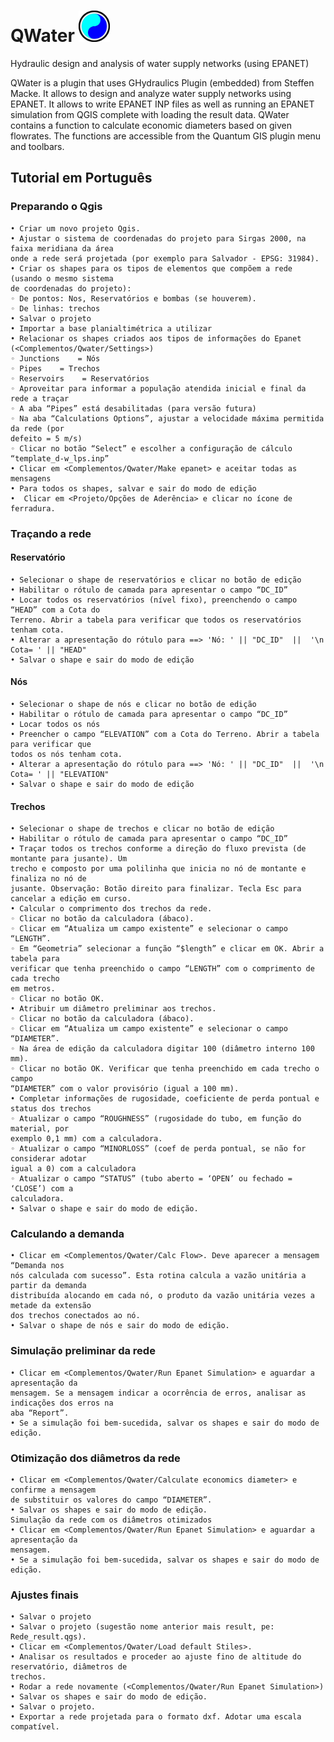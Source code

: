# QWater <img src="/images/icon.png" width="50"/> 
Hydraulic design and analysis of water supply networks (using EPANET)

QWater is a plugin that uses GHydraulics Plugin (embedded) from Steffen Macke. It allows to design and analyze water supply networks using EPANET. It allows to write EPANET INP files as well as running an EPANET simulation from QGIS complete with loading the result data. QWater contains a function to calculate economic diameters based on given flowrates. The functions are accessible from the Quantum GIS plugin menu and toolbars.


  ## Tutorial em Português

 ### Preparando o Qgis
 
    • Criar um novo projeto Qgis.
    • Ajustar o sistema de coordenadas do projeto para Sirgas 2000, na faixa meridiana da área 
    onde a rede será projetada (por exemplo para Salvador - EPSG: 31984).
    • Criar os shapes para os tipos de elementos que compõem a rede (usando o mesmo sistema 
    de coordenadas do projeto):
    ◦ De pontos: Nos, Reservatórios e bombas (se houverem). 
    ◦ De linhas: trechos
    • Salvar o projeto
    • Importar a base planialtimétrica a utilizar
    • Relacionar os shapes criados aos tipos de informações do Epanet 
    (<Complementos/Qwater/Settings>)
    ◦ Junctions    = Nós
    ◦ Pipes    = Trechos
    ◦ Reservoirs    = Reservatórios
    ◦ Aproveitar para informar a população atendida inicial e final da rede a traçar
    ◦ A aba “Pipes” está desabilitadas (para versão futura)
    ◦ Na aba “Calculations Options”, ajustar a velocidade máxima permitida da rede (por 
    defeito = 5 m/s)
    ◦ Clicar no botão “Select” e escolher a configuração de cálculo “template_d-w_lps.inp”
    • Clicar em <Complementos/Qwater/Make epanet> e aceitar todas as mensagens
    • Para todos os shapes, salvar e sair do modo de edição
    •  Clicar em <Projeto/Opções de Aderência> e clicar no ícone de ferradura.
 
 ### Traçando a rede
 
 #### Reservatório 
    • Selecionar o shape de reservatórios e clicar no botão de edição
    • Habilitar o rótulo de camada para apresentar o campo “DC_ID”
    • Locar todos os reservatórios (nível fixo), preenchendo o campo “HEAD” com a Cota do 
    Terreno. Abrir a tabela para verificar que todos os reservatórios tenham cota.
    • Alterar a apresentação do rótulo para ==> 'Nó: ' || "DC_ID"  ||  '\n Cota= ' || "HEAD" 
    • Salvar o shape e sair do modo de edição
#### Nós
    • Selecionar o shape de nós e clicar no botão de edição
    • Habilitar o rótulo de camada para apresentar o campo “DC_ID”
    • Locar todos os nós
    • Preencher o campo “ELEVATION” com a Cota do Terreno. Abrir a tabela para verificar que 
    todos os nós tenham cota.
    • Alterar a apresentação do rótulo para ==> 'Nó: ' || "DC_ID"  ||  '\n Cota= ' || "ELEVATION"
    • Salvar o shape e sair do modo de edição
#### Trechos
    • Selecionar o shape de trechos e clicar no botão de edição
    • Habilitar o rótulo de camada para apresentar o campo “DC_ID”
    • Traçar todos os trechos conforme a direção do fluxo prevista (de montante para jusante). Um
    trecho e composto por uma polilinha que inicia no nó de montante e finaliza no nó de 
    jusante. Observação: Botão direito para finalizar. Tecla Esc para cancelar a edição em curso.
    • Calcular o comprimento dos trechos da rede.
    ◦ Clicar no botão da calculadora (ábaco).
    ◦ Clicar em “Atualiza um campo existente” e selecionar o campo “LENGTH”.
    ◦ Em “Geometria” selecionar a função “$length” e clicar em OK. Abrir a tabela para 
    verificar que tenha preenchido o campo “LENGTH” com o comprimento de cada trecho 
    em metros.
    ◦ Clicar no botão OK.
    • Atribuir um diâmetro preliminar aos trechos.
    ◦ Clicar no botão da calculadora (ábaco).
    ◦ Clicar em “Atualiza um campo existente” e selecionar o campo “DIAMETER”.
    ◦ Na área de edição da calculadora digitar 100 (diâmetro interno 100 mm).
    ◦ Clicar no botão OK. Verificar que tenha preenchido em cada trecho o campo 
    “DIAMETER” com o valor provisório (igual a 100 mm).
    • Completar informações de rugosidade, coeficiente de perda pontual e status dos trechos
    ◦ Atualizar o campo “ROUGHNESS” (rugosidade do tubo, em função do material, por 
    exemplo 0,1 mm) com a calculadora.
    ◦ Atualizar o campo “MINORLOSS” (coef de perda pontual, se não for considerar adotar 
    igual a 0) com a calculadora
    ◦ Atualizar o campo “STATUS” (tubo aberto = ‘OPEN’ ou fechado = ‘CLOSE’) com a 
    calculadora.
    • Salvar o shape e sair do modo de edição.

### Calculando a demanda

    • Clicar em <Complementos/Qwater/Calc Flow>. Deve aparecer a mensagem “Demanda nos 
    nós calculada com sucesso”. Esta rotina calcula a vazão unitária a partir da demanda 
    distribuída alocando em cada nó, o produto da vazão unitária vezes a metade da extensão 
    dos trechos conectados ao nó.
    • Salvar o shape de nós e sair do modo de edição.

### Simulação preliminar da rede

    • Clicar em <Complementos/Qwater/Run Epanet Simulation> e aguardar a apresentação da 
    mensagem. Se a mensagem indicar a ocorrência de erros, analisar as indicações dos erros na 
    aba “Report”. 
    • Se a simulação foi bem-sucedida, salvar os shapes e sair do modo de edição.
    
### Otimização dos diâmetros da rede

    • Clicar em <Complementos/Qwater/Calculate economics diameter> e confirme a mensagem 
    de substituir os valores do campo “DIAMETER”.
    • Salvar os shapes e sair do modo de edição.
    Simulação da rede com os diâmetros otimizados
    • Clicar em <Complementos/Qwater/Run Epanet Simulation> e aguardar a apresentação da 
    mensagem.
    • Se a simulação foi bem-sucedida, salvar os shapes e sair do modo de edição.
    
### Ajustes finais
    
    • Salvar o projeto
    • Salvar o projeto (sugestão nome anterior mais result, pe: Rede_result.qgs).
    • Clicar em <Complementos/Qwater/Load default Stiles>.
    • Analisar os resultados e proceder ao ajuste fino de altitude do reservatório, diâmetros de 
    trechos.
    • Rodar a rede novamente (<Complementos/Qwater/Run Epanet Simulation>)
    • Salvar os shapes e sair do modo de edição.
    • Salvar o projeto.
    • Exportar a rede projetada para o formato dxf. Adotar uma escala compatível.

